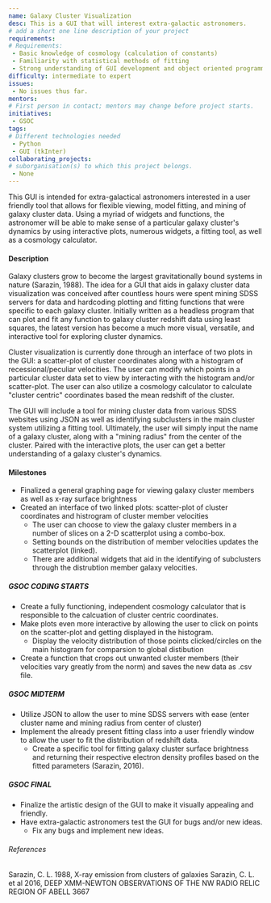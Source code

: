 ```yaml
---
name: Galaxy Cluster Visualization
desc: This is a GUI that will interest extra-galactic astronomers.
# add a short one line description of your project
requirements:
# Requirements:
 - Basic knowledge of cosmology (calculation of constants) 
 - Familiarity with statistical methods of fitting
 - Strong understanding of GUI development and object oriented programming
difficulty: intermediate to expert
issues:
 - No issues thus far.
mentors:
# First person in contact; mentors may change before project starts.
initiatives:
 - GSOC
tags:
# Different technologies needed
 - Python
 - GUI (tkInter)
collaborating_projects:
# suborganisation(s) to which this project belongs.
 - None
---
```

This GUI is intended for extra-galactical astronomers interested in a user friendly tool that allows for flexible viewing, model fitting, and mining of galaxy cluster data. Using a myriad of widgets and functions, the astronomer will be able to make sense of a particular galaxy cluster's dynamics by using interactive plots, numerous widgets, a fitting tool, as well as a cosmology calculator.

#### Description
Galaxy clusters grow to become the largest gravitationally bound systems in nature (Sarazin, 1988). The idea for a GUI that aids in galaxy cluster data visualization was conceived after countless hours were spent mining SDSS servers for data and hardcoding plotting and fitting functions that were specific to each galaxy cluster. Initially written as a headless program that can plot and fit any function to galaxy cluster redshift data using least squares, the latest version has become a much more visual, versatile, and interactive tool for exploring cluster dynamics.

Cluster visualization is currently done through an interface of two plots in the GUI: a scatter-plot of cluster coordinates along with a histogram of recessional/peculiar velocities. The user can modify which points in a particular cluster data set to view by interacting with the histogram and/or scatter-plot. The user can also utilize a cosmology calculator to calculate "cluster centric" coordinates based the mean redshift of the cluster.

The GUI will include a tool for mining cluster data from various SDSS websites using JSON as well as identifying subclusters in the main cluster system utilizing a fitting tool. Ultimately, the user will simply input the name of a galaxy cluster, along with a "mining radius" from the center of the cluster. Paired with the interactive plots, the user can get a better understanding of a galaxy cluster's dynamics.

#### Milestones
  - Finalized a general graphing page for viewing galaxy cluster members as well as x-ray surface brightness
  - Created an interface of two linked plots: scatter-plot of cluster coordinates and histrogram of cluster member velocities
    - The user can choose to view the galaxy cluster members in a number of slices on a 2-D scatterplot using a combo-box.
    - Setting bounds on the distribution of member velocities updates the scatterplot (linked).
    - There are additional widgets that aid in the identifying of subclusters through the distrubtion member galaxy velocities. 

##### GSOC CODING STARTS
* Create a fully functioning, independent cosmology calculator that is responsible to the calcuation of cluster centric coordinates.
* Make plots even more interactive by allowing the user to click on points on the scatter-plot and getting displayed in the histogram.
  * Display the velocity distribution of those points clicked/circles on the main histogram for comparsion to global distibution
* Create a function that crops out unwanted cluster members (their velocities vary greatly from the norm) and saves the new data as .csv   file.

##### GSOC MIDTERM
* Utilize JSON to allow the user to mine SDSS servers with ease (enter cluster name and mining radius from center of cluster)
* Implement the already present fitting class into a user friendly window to allow the user to fit the distribution of redshift data.
  * Create a specific tool for fitting galaxy cluster surface brightness and returning their respective electron density profiles based     on the fitted parameters (Sarazin, 2016). 

##### GSOC FINAL
* Finalize the artistic design of the GUI to make it visually appealing and friendly.
* Have extra-galactic astronomers test the GUI for bugs and/or new ideas.
  * Fix any bugs and implement new ideas.

###### References
Sarazin, C. L. 1988, X-ray emission from clusters of galaxies
Sarazin, C. L. et al 2016, DEEP XMM-NEWTON OBSERVATIONS OF THE NW RADIO RELIC REGION OF ABELL 3667
